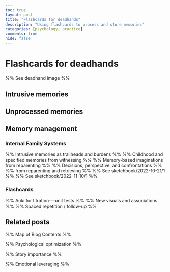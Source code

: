 ```yaml
---
toc: true
layout: post
title: "Flashcards for deadhands"
description: "Using flashcards to process and store memories"
categories: [psychology, practice]
comments: true
hide: false
---
```


# Flashcards for deadhands

%% See deadhand image %%

## Intrusive memories


## Unprocessed memories


## Memory management


### Internal Family Systems 
%% Intrusive memories as trailheads and burdens %%
%% Childhood and specified memories from witnessing %%
%% Memory-based imaginations from reparenting %%
%% Decisions, perspective, and confrontations %%
%% from reparenting and retrieving %%
%% See sketchbook/2022-10-21/1 %%
%% See sketchbook/2022-11-10/1 %%

### Flashcards
%% Anki for titration---unit tests %%
%% New visuals and associations %%
%% Spaced repetition / follow-up %%


## Related posts

%% Map of Blog Contents %%

%% Psychological optimization %%

%% Story importance %%

%% Emotional leveraging %%